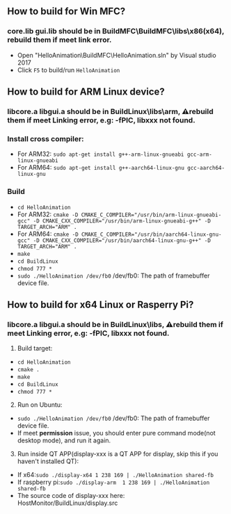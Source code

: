 ## How to build for Win MFC?
### core.lib gui.lib should be in BuildMFC\BuildMFC\libs\x86(x64), rebuild them if meet link error.
- Open "HelloAnimation\BuildMFC\HelloAnimation.sln" by Visual studio 2017
- Click `F5` to build/run `HelloAnimation`

## How to build for ARM Linux device?
### libcore.a libgui.a should be in BuildLinux\libs\arm, ⚠️rebuild them if meet Linking error, e.g: -fPIC, libxxx not found.
### Install cross compiler:
- For ARM32: `sudo apt-get install g++-arm-linux-gnueabi gcc-arm-linux-gnueabi`
- For ARM64: `sudo apt-get install g++-aarch64-linux-gnu gcc-aarch64-linux-gnu`
### Build
- `cd HelloAnimation`
- For ARM32: `cmake -D CMAKE_C_COMPILER="/usr/bin/arm-linux-gnueabi-gcc" -D CMAKE_CXX_COMPILER="/usr/bin/arm-linux-gnueabi-g++" -D TARGET_ARCH="ARM" .`
- For ARM64: `cmake -D CMAKE_C_COMPILER="/usr/bin/aarch64-linux-gnu-gcc" -D CMAKE_CXX_COMPILER="/usr/bin/aarch64-linux-gnu-g++" -D TARGET_ARCH="ARM" .`
- `make`
- `cd BuildLinux`
- `chmod 777 *`
- `sudo ./HelloAnimation /dev/fb0`   /dev/fb0: The path of framebuffer device file.

## How to build for x64 Linux or Rasperry Pi?
### libcore.a libgui.a should be in BuildLinux\libs, ⚠️rebuild them if meet Linking error, e.g: -fPIC, libxxx not found.
1. Build target:
- `cd HelloAnimation`
- `cmake .`
- `make`
- `cd BuildLinux`
- `chmod 777 *`

2. Run on Ubuntu:
- `sudo ./HelloAnimation /dev/fb0`   /dev/fb0: The path of framebuffer device file.
- If meet **permission** issue, you should enter pure command mode(not desktop mode), and run it again.

3. Run inside QT APP(display-xxx is a QT APP for display, skip this if you haven't installed QT):
- If x64:`sudo ./display-x64 1 238 169 | ./HelloAnimation shared-fb`
- If raspberry pi:`sudo ./display-arm  1 238 169 | ./HelloAnimation shared-fb`
- The source code of display-xxx here: HostMonitor/BuildLinux/display.src
